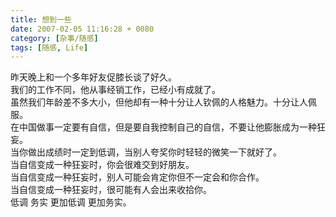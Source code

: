 ```yaml
---
title: 想到一些
date: 2007-02-05 11:16:28 + 0080
category: [杂事/随感]
tags: [随感, Life]
---
```


昨天晚上和一个多年好友促膝长谈了好久。  
我们的工作不同，他从事经销工作，已经小有成就了。  
虽然我们年龄差不多大小，但他却有一种十分让人钦佩的人格魅力。十分让人佩服。  
在中国做事一定要有自信，但是要自我控制自己的自信，不要让他膨胀成为一种狂妄。  
当你做出成绩时一定到低调，当别人夸奖你时轻轻的微笑一下就好了。  
当自信变成一种狂妄时，你会很难交到好朋友。  
当自信变成一种狂妄时，别人可能会肯定你但不一定会和你合作。  
当自信变成一种狂妄时，很可能有人会出来收拾你。  
低调 务实 更加低调 更加务实。 
